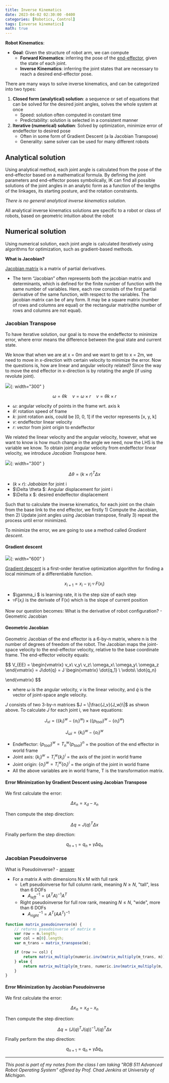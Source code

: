 ```yaml
---
title: Inverse Kinematics 
date: 2023-04-02 02:30:00 -0400
categories: [Robotics, Control]
tags: [inverse kinematics] 
math: true
---
```


**Robot Kinematics**:
- **Goal**: Given the structure of robot arm, we can compute
  - **Forward Kinematics**: inferring the pose of the [end-effector](https://en.wikipedia.org/wiki/Robot_end_effector), given the state of each joint.
  - **Inverse Kinematics**: inferring the joint states that are necessary to reach a desired end-effector pose.

There are many ways to solve inverse kinematics, and can be categorized into two types:
1. **Closed form (analytical) solution**: a sequence or set of equations that can be solved for the desired joint angles, solves the whole system at once
    - Speed: solution often computed in constant time
    - Predictability: solution is selected in a consistent manner
2. **Iterative (numerical) solution**: Solved by optimization, minimize error of endeffector to desired pose
    - Often in some form of Gradient Descent (a la Jacobian Transpose)
    - Generality: same solver can be used for many different robots

## Analytical solution 
Using analytical method, each joint angle is calculated from the pose of the end-effector based on a mathematical formula. By defining the joint parameters and end-effector poses symbolically, IK can find all possible solutions of the joint angles in an analytic form as a function of the lengths of the linkages, its starting posture, and the rotation constraints.

*There is no general analytical inverse kinematics solution.*

All analytical inverse kinematics solutions are specific to a robot or class
of robots, based on geometric intuition about the robot

## Numerical solution
Using numerical solution, each joint angle is calculated iteratively using algorithms for optimization, such as gradient-based methods.

**What is Jacobian?**

[Jacobian matrix](https://en.wikipedia.org/wiki/Jacobian_matrix_and_determinant) is a matrix of partial derivatives.
- The term “Jacobian” often represents both the jacobian matrix and determinants, which is defined for the finite number of function with the same number of variables. Here, each row consists of the first partial derivative of the same function, with respect to the variables. The jacobian matrix can be of any form. It may be a square matrix (number of rows and columns are equal) or the rectangular matrix(the number of rows and columns are not equal).

### Jacobian Transpose 
To have iterative solution, our goal is to  move the endeffector to minimize error, where error means the difference between the goal state and current state. 

We know that when we are at x = 0m and we want to get to x = 2m, we need to move in x-direction with certain velocity to minimize the error. Now the questions is, how are linear and angular velocity related? Since the way to move the end effector in x-direction is by rotating the angle (if using revolute joint).

![](/assets/figures/2023-images/2023-04-02-inverse-kinematics/01.png){: width="300" }

$$
\omega = \dot{\theta}k \quad v = \omega \times r  \quad  v = \dot{\theta}k \times r
$$

- $\omega$: angular velocity of points in the frame wrt. axis k
- $\dot{\theta}$: rotation speed of frame
- $k$: joint rotation axis, could be [0, 0, 1] if the vector represents [x, y, k]
- $v$: endeffector linear velocity
- $r$: vector from joint origin to endeffector

We related the linear velocity and the angular velocity, however, what we want to know is how much change in the angle we need, now the LHS is the variable we know. To obtain joint angular velocity from endeffector linear velocity, we introduce *Jacobian Transpose* here.

![](/assets/figures/2023-images/2023-04-02-inverse-kinematics/02.png){: width="300" }

$$
\Delta \theta = (k \times r)^T \Delta x
$$

- $(k\times r)$: *Jabobian* for joint i
- $\Delta \theta $: Angular displacement for joint i
- $\Delta x $: desired endeffector displacement

Such that to calculate the inverse kinematics, for each joint on the chain from the base link to the end effector, we firstly 1) Compute the Jacobian, then 2) Update joint angles using Jacobian transpose, finally 3) repeat the process until error minimized.

To minimize the error, we are going to use a method called *Gradient descent*.

#### Gradient descent
![](/assets/figures/2023-images/2023-04-02-inverse-kinematics/03.png){: width="600" }

[Gradient descent](https://en.wikipedia.org/wiki/Gradient_descent) is a first-order iterative optimization algorithm for finding a local minimum of a differentiable function.

$$
x_{i+1} = x_i - \gamma_i \triangledown F(x_i)
$$

- $\gamma_i $ is learning rate, it is the step size of each step
- $\triangledown F(x_i)$ is the derivate of F(x) which is the slope of current position

Now our question becomes: What is the derivative of robot configuration? - Geometric Jacobian

#### Geometric Jacobian
Geometric Jacobian of the end effector is a 6-by-n matrix, where n is the number of degrees of freedom of the robot. The Jacobian maps the joint-space velocity to the end-effector velocity, relative to the base coordinate frame. The end-effector velocity equals:

$$
V_{EE} = \begin{vmatrix}
v_x\\ 
v_y\\ 
v_z\\
\omega_x\\ 
\omega_y\\ 
\omega_z
\end{vmatrix} = J\dot{q} 
= J \begin{vmatrix}
\dot{q_1} \\ 
\vdots\\ 
\dot{q_n} 

\end{vmatrix}
$$

- where $\omega$ is the angular velocity, $v$ is the linear velocity, and $\dot{q}$ is the vector of joint-space angle velocity.

$J$ consists of two 3-by-n matrices $J = \|\frac{J_v}{J_w}\|$ as shwon above. To calculate $J$ for each joint i, we have equations:

$$
J_{vi} = (\{k_i\}^w - \{o_i\}^w) \times (\{p_{tool}\}^w - \{o_i\}^w) 
$$

$$
J_{\omega i} = \{k_i\}^w - \{o_i\}^w
$$

- Endeffector: $\{p_{tool}\}^w = T^w_n\{p_{tool}\}^n$ = the position of the end effector in world frame
- Joint axis: $\{k_i\}^w = T^w_i\{k_i\}^i$ = the axis of the joint in world frame
- Joint origin: $\{o_i\}^w = T^w_i\{o_i\}^i$ = the origin of the joint in world frame
- All the above variables are in world frame, T is the transformation matrix.

#### Error Minimization by Gradient Descent using Jacobian Transpose
We first calculate the error:

$$
\Delta x_n = x_d - x_n
$$

Then compute the step direction:

$$
\Delta q =  J(q)^T \Delta x
$$

Finally perform the step direction:

$$
q_{n+1} = q_n + \gamma \Delta q_n
$$

### Jacobian Pseudoinverse
What is Pseudoinverse? - [answer](https://inst.eecs.berkeley.edu/~ee127/sp21/livebook/def_pseudo_inv.html)
- For a matrix A with dimensions N x M with full rank
  - Left pseudoinverse for full column rank, meaning $N \geq N$, "tall", less than 6 DOFs
    - $A^{-1}_{left} = (A^TA)^{-1}A^T$
  - Right pseudoinverse for full row rank, meaning $N \leq N$, "wide", more than 6 DOFs
    - $A^{-1}_{right} = A^T(AA^T)^{-1}$

```javascript
function matrix_pseudoinverse(m) {
    // returns pseudoinverse of matrix m
    var row = m.length;
    var col = m[0].length;
    var m_trans = matrix_transpose(m);

    if (row >= col) {
        return matrix_multiply(numeric.inv(matrix_multiply(m_trans, m)), m_trans);
    } else {
        return matrix_multiply(m_trans, numeric.inv(matrix_multiply(m, m_trans)));
    }
}

```

#### Error Minimization by Jacobian Pseudoinverse

We first calculate the error:

$$
\Delta x_n = x_d - x_n
$$

Then compute the step direction:

$$
\Delta q = (J(q)^T J(q))^{-1}J(q)^T \Delta x
$$

Finally perform the step direction:

$$
q_{n+1} = q_n + \gamma \Delta q_n
$$

---

*This post is part of my notes from the class I am taking "ROB 511 Advanced Robot Operating System" offered by Prof. Chad Jenkins at University of Michigan.*